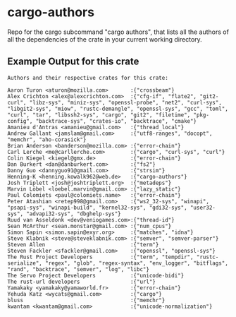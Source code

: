 # cargo-authors
Repo for the cargo subcommand "cargo authors", that lists all the authors
of all the dependencies of the crate in your current working directory.

## Example Output for this crate ##

    Authors and their respective crates for this crate:

    Aaron Turon <aturon@mozilla.com>       :{"crossbeam"}
    Alex Crichton <alex@alexcrichton.com>  :{"cfg-if", "flate2", "git2-curl", "libz-sys", "miniz-sys", "openssl-probe", "net2", "curl-sys", "libgit2-sys", "miow", "rustc-demangle", "openssl-sys", "gcc", "toml", "curl", "tar", "libssh2-sys", "cargo", "git2", "filetime", "pkg-config", "backtrace-sys", "crates-io", "backtrace", "cmake"}
    Amanieu d'Antras <amanieu@gmail.com>   :{"thread_local"}
    Andrew Gallant <jamslam@gmail.com>     :{"utf8-ranges", "docopt", "memchr", "aho-corasick"}
    Brian Anderson <banderson@mozilla.com> :{"error-chain"}
    Carl Lerche <me@carllerche.com>        :{"cargo", "curl-sys", "curl"}
    Colin Kiegel <kiegel@gmx.de>           :{"error-chain"}
    Dan Burkert <dan@danburkert.com>       :{"fs2"}
    Danny Guo <dannyguo91@gmail.com>       :{"strsim"}
    Henning-K <henning.kowalk962@web.de>   :{"cargo-authors"}
    Josh Triplett <josh@joshtriplett.org>  :{"metadeps"}
    Marvin Löbel <loebel.marvin@gmail.com> :{"lazy_static"}
    Paul Colomiets <paul@colomiets.name>   :{"error-chain"}
    Peter Atashian <retep998@gmail.com>    :{"ws2_32-sys", "winapi", "psapi-sys", "winapi-build", "kernel32-sys", "gdi32-sys", "user32-sys", "advapi32-sys", "dbghelp-sys"}
    Ruud van Asseldonk <dev@veniogames.com>:{"thread-id"}
    Sean McArthur <sean.monstar@gmail.com> :{"num_cpus"}
    Simon Sapin <simon.sapin@exyr.org>     :{"matches", "idna"}
    Steve Klabnik <steve@steveklabnik.com> :{"semver", "semver-parser"}
    Steven Allen                           :{"term"}
    Steven Fackler <sfackler@gmail.com>    :{"openssl", "openssl-sys"}
    The Rust Project Developers            :{"term", "tempdir", "rustc-serialize", "regex", "glob", "regex-syntax", "env_logger", "bitflags", "rand", "backtrace", "semver", "log", "libc"}
    The Servo Project Developers           :{"unicode-bidi"}
    The rust-url developers                :{"url"}
    Yamakaky <yamakaky@yamaworld.fr>       :{"error-chain"}
    Yehuda Katz <wycats@gmail.com>         :{"cargo"}
    bluss                                  :{"memchr"}
    kwantam <kwantam@gmail.com>            :{"unicode-normalization"}

